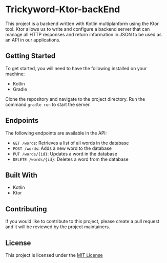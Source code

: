 # Trickyword-Ktor-backEnd

This project is a backend written with Kotlin multiplanform using the Ktor tool. Ktor allows us to write and configure a backend server that can manage all HTTP responses and return information in JSON to be used as an API in our applications.

## Getting Started

To get started, you will need to have the following installed on your machine:
- Kotlin
- Gradle

Clone the repository and navigate to the project directory. Run the command `gradle run` to start the server.

## Endpoints

The following endpoints are available in the API:
- `GET /words`: Retrieves a list of all words in the database
- `POST /words`: Adds a new word to the database
- `PUT /words/{id}`: Updates a word in the database
- `DELETE /words/{id}`: Deletes a word from the database

## Built With
- Kotlin
- Ktor

## Contributing

If you would like to contribute to this project, please create a pull request and it will be reviewed by the project maintainers.

## License
This project is licensed under the [MIT License](LICENSE)

